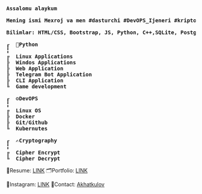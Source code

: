 <pre> <b>
Assalomu alaykum 

Mening ismi Mexroj va men #dasturchi #DevOPS_Ijeneri #kriptograf.

Bilimlar: HTML/CSS, Bootstrap, JS, Python, C++,SQLite, Postgres SQL

┎  🐍Python
╏
╔  Linux Applications
╠  Windos Applications
╠  Web Application 
╠  Telegram Bot Application
╠  CLI Application
╚  Game development

┎  ⚙️DevOPS
╏
╔  Linux OS
╠  Docker
╠  Git/Github
╚  Kubernutes

┎  ✍️Cryptography
╏
╔  Cipher Encrypt
╚  Cipher Decrypt
</b></pre>

📜Resume: <a href="https://thewind.uz/">LINK</a>
🗂Portfolio: <a href="https://github.com/akhatkulov/">LINK </a>

📸Instagram: <a href="https://instagram.com/42_Akhatkulov">LINK</a>
💬Contact: <a href="https://t.me/Akhatkulov">Akhatkulov</a>
</b></pre>
